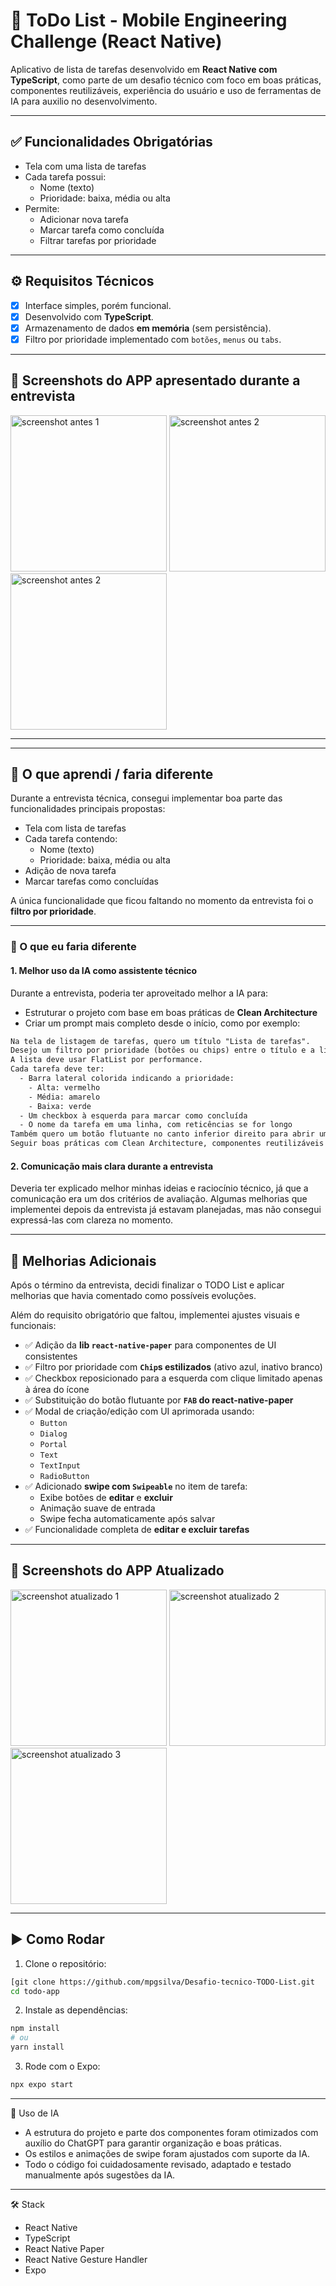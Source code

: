 # 📝 ToDo List - Mobile Engineering Challenge (React Native)

Aplicativo de lista de tarefas desenvolvido em **React Native com TypeScript**, 
como parte de um desafio técnico com foco em boas práticas, componentes reutilizáveis, experiência do usuário 
e uso de ferramentas de IA para auxilio no desenvolvimento.

---

## ✅ Funcionalidades Obrigatórias

- Tela com uma lista de tarefas
- Cada tarefa possui:
  - Nome (texto)
  - Prioridade: baixa, média ou alta
- Permite:
  - Adicionar nova tarefa
  - Marcar tarefa como concluída
  - Filtrar tarefas por prioridade

---

## ⚙️ Requisitos Técnicos

- [x] Interface simples, porém funcional.
- [x] Desenvolvido com **TypeScript**.
- [x] Armazenamento de dados **em memória** (sem persistência).
- [x] Filtro por prioridade implementado com `botões`, `menus` ou `tabs`.

---

## 📸 Screenshots do APP apresentado durante a entrevista
<img src="https://github.com/user-attachments/assets/63367450-f233-4539-9984-e9cf1e4a4492" width="250" alt="screenshot antes 1" />
<img src="https://github.com/user-attachments/assets/50cd5347-6444-4538-ac09-28a7ca10916d" width="250" alt="screenshot antes 2" />
<img src="https://github.com/user-attachments/assets/8778bc2f-bfe4-42b5-90f6-772a3d8fa007" width="250" alt="screenshot antes 2" />

---

---

## 🧠 O que aprendi / faria diferente

Durante a entrevista técnica, consegui implementar boa parte das funcionalidades principais propostas:

- Tela com lista de tarefas
- Cada tarefa contendo:
  - Nome (texto)
  - Prioridade: baixa, média ou alta
- Adição de nova tarefa
- Marcar tarefas como concluídas

A única funcionalidade que ficou faltando no momento da entrevista foi o **filtro por prioridade**.

---

### 📌 O que eu faria diferente

#### 1. Melhor uso da IA como assistente técnico  
Durante a entrevista, poderia ter aproveitado melhor a IA para:
- Estruturar o projeto com base em boas práticas de **Clean Architecture**
- Criar um prompt mais completo desde o início, como por exemplo:

```txt
Na tela de listagem de tarefas, quero um título "Lista de tarefas".
Desejo um filtro por prioridade (botões ou chips) entre o título e a lista.
A lista deve usar FlatList por performance.
Cada tarefa deve ter:
  - Barra lateral colorida indicando a prioridade:
    - Alta: vermelho
    - Média: amarelo
    - Baixa: verde
  - Um checkbox à esquerda para marcar como concluída
  - O nome da tarefa em uma linha, com reticências se for longo
Também quero um botão flutuante no canto inferior direito para abrir um modal de nova tarefa.
Seguir boas práticas com Clean Architecture, componentes reutilizáveis e escala de 8pt na UI.
```

#### 2. Comunicação mais clara durante a entrevista
Deveria ter explicado melhor minhas ideias e raciocínio técnico, já que a comunicação era um dos critérios de avaliação. 
Algumas melhorias que implementei depois da entrevista já estavam planejadas, mas não consegui expressá-las com clareza no momento.

---
## 🚀 Melhorias Adicionais

Após o término da entrevista, decidi finalizar o TODO List e aplicar melhorias que havia comentado como possíveis evoluções.

Além do requisito obrigatório que faltou, implementei ajustes visuais e funcionais:

- ✅ Adição da **lib `react-native-paper`** para componentes de UI consistentes
- ✅ Filtro por prioridade com **`Chip`s estilizados** (ativo azul, inativo branco)
- ✅ Checkbox reposicionado para a esquerda com clique limitado apenas à área do ícone
- ✅ Substituição do botão flutuante por **`FAB` do react-native-paper**
- ✅ Modal de criação/edição com UI aprimorada usando:
  - `Button`
  - `Dialog`
  - `Portal`
  - `Text`
  - `TextInput`
  - `RadioButton`
- ✅ Adicionado **swipe com `Swipeable`** no item de tarefa:
  - Exibe botões de **editar** e **excluir**
  - Animação suave de entrada
  - Swipe fecha automaticamente após salvar
- ✅ Funcionalidade completa de **editar e excluir tarefas**

---

## 📸 Screenshots do APP Atualizado

<img src="https://github.com/user-attachments/assets/d9ee433a-c092-4a1c-bbed-30bdf2b9a98a" width="250" alt="screenshot atualizado 1" />
<img src="https://github.com/user-attachments/assets/ca0d5e28-4e27-4e1c-bdc2-6c4d0b7e0c87" width="250" alt="screenshot atualizado 2" />
<img src="https://github.com/user-attachments/assets/dadabc52-1729-4ea0-8c75-675df7d9ea35" width="250" alt="screenshot atualizado 3" />

---

## ▶️ Como Rodar

1. Clone o repositório:
```bash
[git clone https://github.com/mpgsilva/Desafio-tecnico-TODO-List.git
cd todo-app
```
2. Instale as dependências:
```bash
npm install
# ou
yarn install

```
3. Rode com o Expo:
```bash
npx expo start
```

---

🤖 Uso de IA
- A estrutura do projeto e parte dos componentes foram otimizados com auxílio do ChatGPT para garantir organização e boas práticas.
- Os estilos e animações de swipe foram ajustados com suporte da IA.
- Todo o código foi cuidadosamente revisado, adaptado e testado manualmente após sugestões da IA.

---

🛠️ Stack
- React Native
- TypeScript
- React Native Paper
- React Native Gesture Handler
- Expo






















